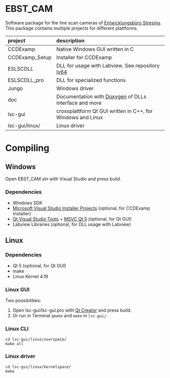 # EBST_CAM
Software package for the line scan cameras of [Entwicklungsbüro Stresing](http://stresing.de). This package contains multiple projects for different plattforms.

project | description
:--- | :---
CCDExamp | Native Windows GUI written in C
CCDExamp_Setup | Installer for CCDExamp
ESLSCDLL | DLL for usage with Labview. See repository [lv64](https://github.com/Entwicklungsburo-Stresing/lv64)
ESLSCDLL_pro | DLL for specialized functions
Jungo | Windows driver
doc | Documentation with [Doxygen](https://www.doxygen.nl/) of DLLs interface and more
lsc-gui | crossplattform Qt GUI written in C++, for Windows and Linux
lsc-gui/linux/ | Linux driver

# Compiling

## Windows
Open EBST_CAM.sln with Visual Studio and press build.

### Dependencies
* Windows SDK
* [Microsoft Visual Studio Installer Projects](https://marketplace.visualstudio.com/items?itemName=visualstudioclient.MicrosoftVisualStudio2017InstallerProjects) (optional, for CCDExamp Installer)
* [Qt Visual Studio Tools](https://marketplace.visualstudio.com/items?itemName=TheQtCompany.QtVisualStudioTools2019) + [MSVC Qt 5](https://www.qt.io/download) (optional, for Qt GUI)
* Labview Libraries (optional, for DLL usage with Labview)

## Linux

### Dependencies
* Qt 5 (optional, for Qt GUI)
* make
* Linux Kernel 4.19

### Linux GUI
Two possibilities:
1. Open lsc-gui/lsc-gui.pro with [Qt Creator](https://www.qt.io/product/development-tools) and press build.
2. Or run in Terminal `qmake` and `make` in `lsc-gui/`.

### Linux CLI
```
cd lsc-gui/linux/userspace/
make all
```

### Linux driver
```
cd lsc-gui/linux/kernelspace/
make
```
